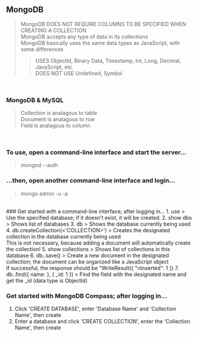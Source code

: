 ## MongoDB
> MongoDB DOES NOT REQUIRE COLUMNS TO BE SPECIFIED WHEN CREATING A COLLECTION <br>
MongoDB accepts any type of data in its collections <br>
MongoDB basically uses the same data types as JavaScript, with some differences
>> USES ObjectId, Binary Data, Timestamp, Int, Long, Decimal, JavaScript, etc. <br>
DOES NOT USE Undefined, Symbol
<br>

### MongoDB & MySQL
> Collection is analagous to table <br>
Document is analagous to row <br>
Field is analagous to column <br>
<br>

### To use, open a command-line interface and start the server...
> mongod --auth
### ...then, open another command-line interface and login...
> mongo admin -u <USER NAME> -p <USER PASSWORD>
<br>
### Get started with a command-line interface; after logging in...
1. use <DATABASE NAME>
> Use the specified database; if it doesn't exist, it will be created.
2. show dbs
> Shows list of databases
3. db
> Shows the database currently being used
4. db.createCollection(<'COLLECTION>')
> Creates the designated collection in the database currently being used <br>
This is not necessary, because adding a document will automatically create the collection!
5. show collections
> Shows list of collections in this database
6. db.<COLLECTION NAME>.save(<DOCUMENT>)
> Create a new document in the designated collection; the document can be organized like a JavaScript object <br>
If successful, the response should be "WriteResult({ "nInserted": 1 })
7. db.<COLLECTION NAME>.find({ name: <NAME> }, { _id: 1 })
> Find the field with the designated name and get the _id (data type is ObjectId)
<br>

### Get started with MongoDB Compass; after logging in...
1. Click 'CREATE DATABASE', enter 'Database Name' and 'Collection Name', then create
2. Enter a database and click 'CREATE COLLECTION', enter the 'Collection Name', then create
